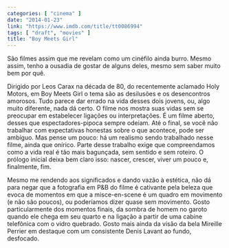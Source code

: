 ```yaml
---
categories: [ "cinema" ]
date: "2014-01-23"
link: "https://www.imdb.com/title/tt0086994"
tags: [ "draft", "movies" ]
title: "Boy Meets Girl"
---
```

São filmes assim que me revelam como um cinéfilo ainda burro. Mesmo assim, tenho a ousadia de gostar de alguns deles, mesmo sem saber muito bem por quê.

Dirigido por Leos Carax na década de 80, do recentemente aclamado Holy Motors, em Boy Meets Girl o tema são as desilusões e os desencontros amorosos. Tudo parece dar errado na vida desses dois jovens, ou, algo muito diferente, nada dá certo. O filme nos mostra suas vidas sem se preocupar em estabelecer ligações ou interpretações. É um filme aberto, desses que espectadores-pipoca sempre odeiam. Até o final, se você não trabalhar com expectativas honestas sobre o que acontece, pode ser ambíguo. Mas pense um pouco: há um realismo sendo trabalhado nesse filme, ainda que onírico. Parte desse trabalho exige que compreendamos como a vida real é tão mais bagunçada, sem sentido e sem roteiro. O prólogo inicial deixa bem claro isso: nascer, crescer, viver um pouco e, finalmente, fim.

Mesmo me rendendo aos significados e dando vazão à estética, não dá para negar que a fotografia em P&B do filme é cativante pela beleza que evoca de momentos em que a misce-en-scene é um quadro em movimento (e não são poucos), ou poderíamos dizer quase sem movimento. Gosto particularmente dos momentos finais, da sombra de homem no garoto quando ele chega em seu quarto e na ligação a partir de uma cabine telefônica com o vidro quebrado. Gosto mais ainda da visão da bela Mireille Perrier em destaque com um consistente Denis Lavant ao fundo, desfocado.
